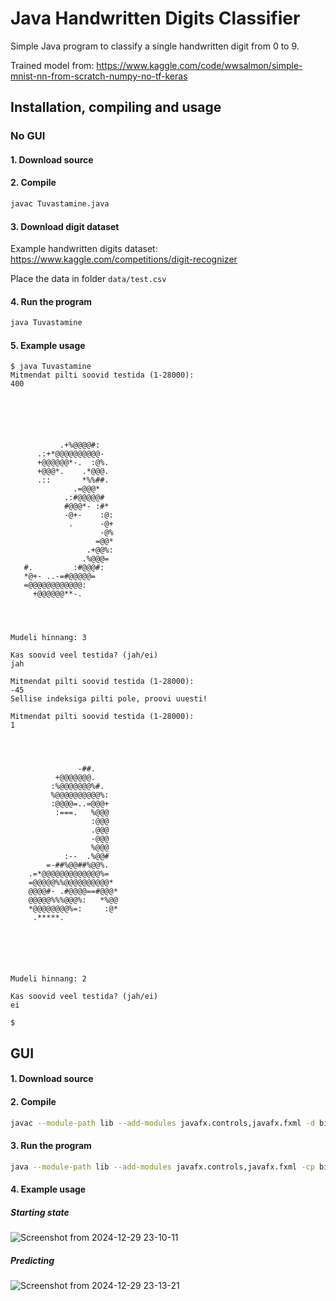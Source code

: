 ﻿# Java Handwritten Digits Classifier

Simple Java program to classify a single handwritten digit from 0 to 9.

Trained model from: https://www.kaggle.com/code/wwsalmon/simple-mnist-nn-from-scratch-numpy-no-tf-keras

## Installation, compiling and usage

### No GUI

#### 1. Download source

#### 2. Compile

```sh
javac Tuvastamine.java
```

#### 3. Download digit dataset

Example handwritten digits dataset: https://www.kaggle.com/competitions/digit-recognizer

Place the data in folder `data/test.csv`

#### 4. Run the program

```sh
java Tuvastamine
```

#### 5. Example usage

```
$ java Tuvastamine
Mitmendat pilti soovid testida (1-28000):
400






           .+%@@@@#:
      .:+*@@@@@@@@@@-
      +@@@@@@*-.  :@%.
      +@@@*.    .*@@@.
      .::       *%%##.
              .=@@@*
            .:#@@@@@#
            #@@@*- :#*
            -@+-    :@:
             .      -@+
                    -@%
                   =@@*
                 .+@@%:
                .%@@@=
   #.         :#@@@#:
   *@+- ..-=#@@@@@=
   =@@@@@@@@@@@@:
     +@@@@@@**-.




Mudeli hinnang: 3

Kas soovid veel testida? (jah/ei)
jah

Mitmendat pilti soovid testida (1-28000):
-45
Sellise indeksiga pilti pole, proovi uuesti!

Mitmendat pilti soovid testida (1-28000):
1




               -##.
          +@@@@@@@.
         :%@@@@@@@%#.
         %@@@@@@@@@@%:
         :@@@@=..=@@@+
          :===.   %@@@
                  :@@@
                  .@@@
                  -@@@
                  %@@@
            :--  .%@@#
        =-##%@@##%@@%.
    .=*@@@@@@@@@@@@@%=
    =@@@@@%%@@@@@@@@@@*
    @@@@#- .#@@@@==#@@@*
    @@@@@%%%@@@%:   *%@@
    *@@@@@@@@%=:     :@*
     .*****.






Mudeli hinnang: 2

Kas soovid veel testida? (jah/ei)
ei

$
```

## GUI

#### 1. Download source

#### 2. Compile

```sh
javac --module-path lib --add-modules javafx.controls,javafx.fxml -d bin Main.java
```

#### 3. Run the program

```sh
java --module-path lib --add-modules javafx.controls,javafx.fxml -cp bin Main
```

#### 4. Example usage

##### Starting state

![Screenshot from 2024-12-29 23-10-11](https://github.com/user-attachments/assets/e484f76e-4b51-4491-a0d8-371b67191684)

##### Predicting

![Screenshot from 2024-12-29 23-13-21](https://github.com/user-attachments/assets/6b789107-cf17-4937-a1b4-9ecd7217218c)
